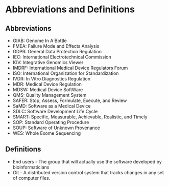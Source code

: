 # Abbreviations and Definitions

## Abbreviations
-   GIAB: Genome In A Bottle
-   FMEA: Failure Mode and Effects Analysis
-   GDPR: General Data Protection Regulation
-   IEC: International Electrotechnical Commission
-   IGV: Integrative Genomics Viewer
-   IMDRF: International Medical Device Regulators Forum
-   ISO: International Organization for Standardization
-   IVDR: In Vitro Diagnostics Regulation
-   MDR: Medical Device Regulation
-   MDSW: Medical Device SoftWare
-   QMS: Quality Management System
-   SAFER: Stop, Assess, Formulate, Execute, and Review
-   SaMD: Software as a Medical Device
-   SDLC: Software Development Life Cycle
-   SMART: Specific, Measurable, Achievable, Realistic, and Timely
-   SOP: Standard Operating Procedure
-   SOUP: Software of Unknown Provenance
-   WES: Whole Exome Sequencing

## Definitions
-   End users - The group that will actually use the software developed by bioinformaticians
-   Git - A distributed version control system that tracks changes in any set of computer files. 
